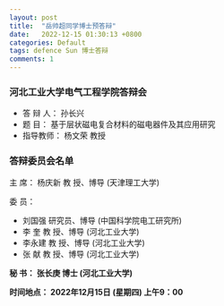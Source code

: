 ```yaml
---
layout: post
title:  "岳帅超同学博士预答辩"
date:   2022-12-15 01:30:13 +0800
categories: Default
tags: defence Sun 博士答辩
comments: 1
---
```

### 河北工业大学电气工程学院答辩会

* 答 辩 人： 孙长兴
* 题    目： 基于层状磁电复合材料的磁电器件及其应用研究
* 指导教师：  杨文荣  教授
          
### 答辩委员会名单
 主    席：  杨庆新   教  授、博导  (天津理工大学)
 
 委    员：  
* 刘国强   研究员、博导  (中国科学院电工研究所)
* 李  奎   教  授、博导  (河北工业大学)
* 李永建   教  授、博导  (河北工业大学)
* 张  献   教  授、博导  (河北工业大学)
  

**秘    书：  张长庚   博士        (河北工业大学)**
 
 **时间地点： 2022年12月15日 (星期四) 上午9：00**

[jekyll-docs]: https://jekyllrb.com/docs/home
[jekyll-gh]:   https://github.com/jekyll/jekyll
[jekyll-talk]: https://talk.jekyllrb.com/
